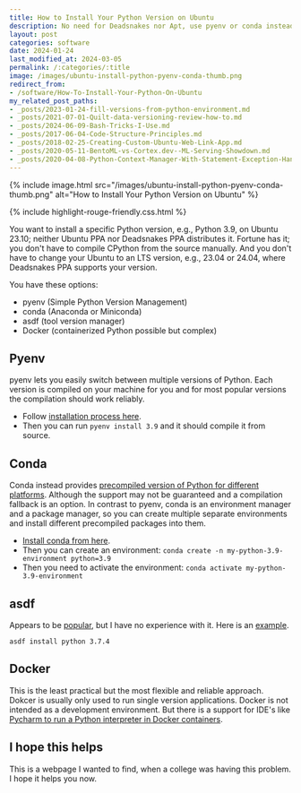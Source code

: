 ```yaml
---
title: How to Install Your Python Version on Ubuntu
description: No need for Deadsnakes nor Apt, use pyenv or conda instead!
layout: post
categories: software
date: 2024-01-24
last_modified_at: 2024-03-05
permalink: /:categories/:title
image: /images/ubuntu-install-python-pyenv-conda-thumb.png
redirect_from:
- /software/How-To-Install-Your-Python-On-Ubuntu
my_related_post_paths:
- _posts/2023-01-24-fill-versions-from-python-environment.md
- _posts/2021-07-01-Quilt-data-versioning-review-how-to.md
- _posts/2024-06-09-Bash-Tricks-I-Use.md
- _posts/2017-06-04-Code-Structure-Principles.md
- _posts/2018-02-25-Creating-Custom-Ubuntu-Web-Link-App.md
- _posts/2020-05-11-BentoML-vs-Cortex.dev--ML-Serving-Showdown.md
- _posts/2020-04-08-Python-Context-Manager-With-Statement-Exception-Handling.md
---
```


{% include image.html src="/images/ubuntu-install-python-pyenv-conda-thumb.png" alt="How to Install Your Python Version on Ubuntu" %}

{% include highlight-rouge-friendly.css.html %}

You want to install a specific Python version, e.g., Python 3.9, on Ubuntu 23.10; neither Ubuntu PPA nor Deadsnakes PPA distributes it.
Fortune has it; you don't have to compile CPython from the source manually.
And you don't have to change your Ubuntu to an LTS version, e.g., 23.04 or 24.04, where Deadsnakes PPA supports your version.

You have these options:
- pyenv (Simple Python Version Management)
- conda (Anaconda or Miniconda)
- asdf (tool version manager)
- Docker (containerized Python possible but complex)


## Pyenv
pyenv lets you easily switch between multiple versions of Python.
Each version is compiled on your machine for you and for most popular versions the compilation should work reliably. 
- Follow [installation process here](https://github.com/pyenv/pyenv?tab=readme-ov-file#installation).
- Then you can run `pyenv install 3.9` and it should compile it from source.


## Conda
Conda instead provides [precompiled version of Python for different platforms](https://conda.io/projects/conda/en/latest/user-guide/tasks/manage-python.html).
Although the support may not be guaranteed and a compilation fallback is an option.
In contrast to pyenv, conda is an environment manager and a package manager, so you can create multiple separate environments and install different precompiled packages into them.
- [Install conda from here](https://conda.io/projects/conda/en/latest/user-guide/install/index.html).
- Then you can create an environment: `conda create -n my-python-3.9-environment python=3.9`
- Then you need to activate the environment: `conda activate my-python-3.9-environment`


## asdf
Appears to be [popular](https://news.ycombinator.com/item?id=30917354), but I have no experience with it.
Here is an [example](https://rednafi.com/python/install_python_with_asdf/).

```
asdf install python 3.7.4
```


## Docker
This is the least practical but the most flexible and reliable approach.
Dokcer is usually only used to run single version applications.
Docker is not intended as a development environment.
But there is a support for IDE's like [Pycharm to run a Python interpreter in Docker containers](https://www.jetbrains.com/help/pycharm/using-docker-as-a-remote-interpreter.html).


## I hope this helps
This is a webpage I wanted to find, when a college was having this problem.
I hope it helps you now.